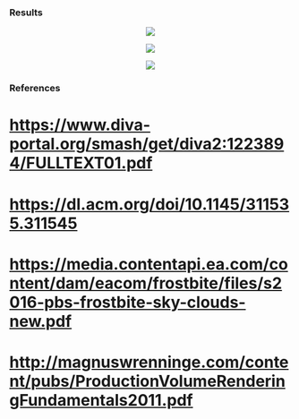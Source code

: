 ### Results

<p align="center">
  <img src="https://i.imgur.com/iSHEMCy.png">
</p>

<p align="center">
  <img src="https://i.imgur.com/Lyepcpo.png">
</p>

<p align="center">
  <img src="https://i.imgur.com/5kVaKRI.png">
</p>

### References
# https://www.diva-portal.org/smash/get/diva2:1223894/FULLTEXT01.pdf
# https://dl.acm.org/doi/10.1145/311535.311545
# https://media.contentapi.ea.com/content/dam/eacom/frostbite/files/s2016-pbs-frostbite-sky-clouds-new.pdf
# http://magnuswrenninge.com/content/pubs/ProductionVolumeRenderingFundamentals2011.pdf
